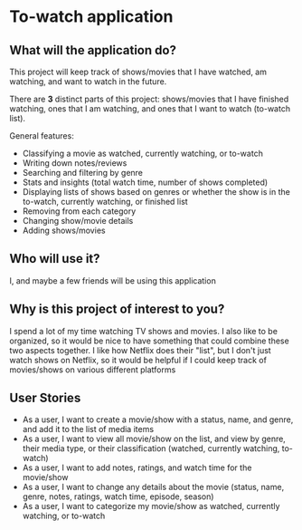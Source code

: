 # To-watch application

## What will the application do?

This project will keep track of shows/movies that I have watched, am watching, and want to watch in the future. 

There are **3** distinct parts of this project: shows/movies that I have finished watching, ones that I am watching, and ones that I want to watch (to-watch list).

General features:
- Classifying a movie as watched, currently watching, or to-watch
- Writing down notes/reviews
- Searching and filtering by genre
- Stats and insights (total watch time, number of shows completed)
- Displaying lists of shows based on genres or whether the show is in the to-watch, currently watching, or finished list
- Removing from each category 
- Changing show/movie details
- Adding shows/movies

## Who will use it?

I, and maybe a few friends will be using this application

## Why is this project of interest to you?

I spend a lot of my time watching TV shows and movies. I also like to be organized, so it would be nice to have something that could combine these two aspects together. I like how Netflix does their "list", but I don't just watch shows on Netflix, so it would be helpful if I could keep track of movies/shows on various different platforms

## User Stories

- As a user, I want to create a movie/show with a status, name, and genre, and add it to the list of media items
- As a user, I want to view all movie/show on the list, and view by genre, their media type, or their classification (watched, currently watching, to-watch)
- As a user, I want to add notes, ratings, and watch time for the movie/show
- As a user, I want to change any details about the movie (status, name, genre, notes, ratings, watch time, episode, season)
- As a user, I want to categorize my movie/show as watched, currently watching, or to-watch